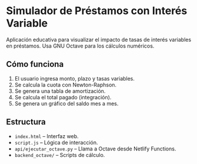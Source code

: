 # Simulador de Préstamos con Interés Variable

Aplicación educativa para visualizar el impacto de tasas de interés variables en préstamos. Usa GNU Octave para los cálculos numéricos.

## Cómo funciona

1. El usuario ingresa monto, plazo y tasas variables.
2. Se calcula la cuota con Newton-Raphson.
3. Se genera una tabla de amortización.
4. Se calcula el total pagado (integración).
5. Se genera un gráfico del saldo mes a mes.

## Estructura

- `index.html` – Interfaz web.
- `script.js` – Lógica de interacción.
- `api/ejecutar_octave.py` – Llama a Octave desde Netlify Functions.
- `backend_octave/` – Scripts de cálculo.
